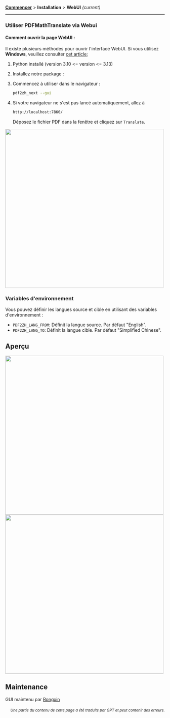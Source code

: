[**Commencer**](./commencer.md) > **Installation** > **WebUI** _(current)_

---

### Utiliser PDFMathTranslate via Webui

#### Comment ouvrir la page WebUI :

Il existe plusieurs méthodes pour ouvrir l'interface WebUI. Si vous utilisez **Windows**, veuillez consulter [cet article](./INSTALLATION_winexe.md);

1. Python installé (version 3.10 <= version <= 3.13)

2. Installez notre package :

3. Commencez à utiliser dans le navigateur :

    ```bash
    pdf2zh_next --gui
    ```

4. Si votre navigateur ne s'est pas lancé automatiquement, allez à

    ```bash
    http://localhost:7860/
    ```

    Déposez le fichier PDF dans la fenêtre et cliquez sur `Translate`.

<!-- <img src="./images/gui.gif" width="500"/> -->
<img src='./../images/gui.gif' width="500"/>

### Variables d'environnement

Vous pouvez définir les langues source et cible en utilisant des variables d'environnement :

- `PDF2ZH_LANG_FROM`: Définit la langue source. Par défaut "English".
- `PDF2ZH_LANG_TO`: Définit la langue cible. Par défaut "Simplified Chinese".

## Aperçu

<img src="./../images/before.png" width="500"/>
<img src="./../images/after.png" width="500"/>

## Maintenance

GUI maintenu par [Rongxin](https://github.com/reycn)

<div align="right"> 
<h6><small>Une partie du contenu de cette page a été traduite par GPT et peut contenir des erreurs.</small></h6>